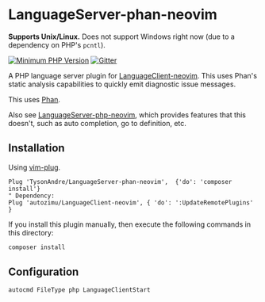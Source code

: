 # LanguageServer-phan-neovim

**Supports Unix/Linux.** Does not support Windows right now (due to a dependency on PHP's `pcntl`).

[![Minimum PHP Version](https://img.shields.io/badge/php-%3E=7.1-8892BF.svg)](https://php.net/) [![Gitter](https://badges.gitter.im/phan/phan.svg)](https://gitter.im/phan/phan?utm_source=badge&utm_medium=badge&utm_campaign=pr-badge)

A PHP language server plugin for [LanguageClient-neovim](https://github.com/autozimu/LanguageClient-neovim).
This uses Phan's static analysis capabilities to quickly emit diagnostic issue messages.

This uses [Phan](https://github.com/phan/phan).

Also see [LanguageServer-php-neovim](https://github.com/roxma/LanguageServer-php-neovim), which provides features that this doesn't, such as auto completion, go to definition, etc.

## Installation

Using [vim-plug](https://github.com/junegunn/vim-plug).

```vim
Plug 'TysonAndre/LanguageServer-phan-neovim',  {'do': 'composer install'}
" Dependency:
Plug 'autozimu/LanguageClient-neovim', { 'do': ':UpdateRemotePlugins' }
```

If you install this plugin manually, then execute the following commands in this directory:

```sh
composer install
```

## Configuration

```vim
autocmd FileType php LanguageClientStart
```
